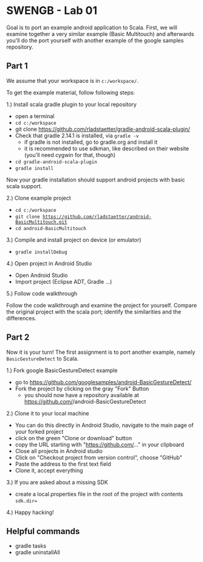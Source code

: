 # SWENGB - Lab 01

Goal is to port an example android application to Scala. First, we will examine together a very similar example
(Basic Multitouch) and afterwards you'll do the port yourself with another example of the google samples repository.

## Part 1

We assume that your workspace is in <code>c:/workspace/</code>.
 
To get the example material, follow following steps:

1.) Install scala gradle plugin to your local repository 

- open a terminal
- <code>cd c:/workspace</code> 
- git clone https://github.com/rladstaetter/gradle-android-scala-plugin/
- Check that gradle 2.14.1 is installed, via <code>gradle -v</code>
  - if gradle is not installed, go to gradle.org and install it
  - it is recommended to use sdkman, like described on their website (you'll need cygwin for that, though)
- <code>cd gradle-android-scala-plugin</code>
- <code>gradle install</code>

Now your gradle installation should support android projects with basic scala support.

2.) Clone example project

- <code>cd c:/workspace</code>
- <code>git clone https://github.com/rladstaetter/android-BasicMultitouch.git</code>
- <code>cd android-BasicMultitouch</code>

3.) Compile and install project on device (or emulator)

- <code>gradle installDebug</code>

4.) Open project in Android Studio

- Open Android Studio
- Import project (Eclipse ADT, Gradle ...)

5.) Follow code walkthrough

Follow the code walkthrough and examine the project for yourself. Compare the original project with the scala
port; identify the similarities and the differences.

## Part 2

Now it is your turn! The first assignment is to port another example, namely <code>BasicGestureDetect</code>
to Scala.

1.) Fork google BasicGestureDetect example

- go to https://github.com/googlesamples/android-BasicGestureDetect/
- Fork the project by clicking on the gray "Fork" Button
  - you should now have a repository available at https://github.com/<your github account>/android-BasicGestureDetect
  
2.) Clone it to your local machine

- You can do this directly in Android Studio, navigate to the main page of your forked project
- click on the green "Clone or download" button
- copy the URL starting with "https://github.com/..." in your clipboard
- Close all projects in Android studio
- Click on "Checkout project from version control", choose "GitHub"
- Paste the address to the first text field
- Clone it, accept everything

3.) If you are asked about a missing SDK 

- create a local.properties file in the root of the project with contents <code>sdk.dir=<path to your android sdk></code>

4.) Happy hacking!


## Helpful commands

- gradle tasks
- gradle uninstallAll

